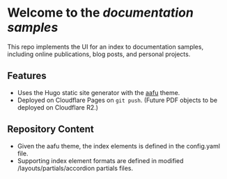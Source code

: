 # Welcome to the *documentation samples*

This repo implements the UI for an index to documentation samples, including online publications, blog posts, and personal projects.

## Features

- Uses the Hugo static site generator with the [aafu](https://themes.gohugo.io/themes/aafu/) theme.
- Deployed on Cloudflare Pages on ``git push``. (Future PDF objects to be deployed on Cloudflare R2.)

## Repository Content

- Given the aafu theme, the index elements is defined in the config.yaml file.
- Supporting index element formats are defined in modified /layouts/partials/accordion partials files.
